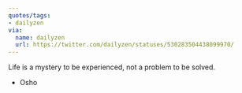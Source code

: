 ```yaml
---
quotes/tags:
- dailyzen
via:
  name: dailyzen
  url: https://twitter.com/dailyzen/statuses/530283504438099970/
---
```


Life is a mystery to be experienced, not a problem to be solved.



- Osho